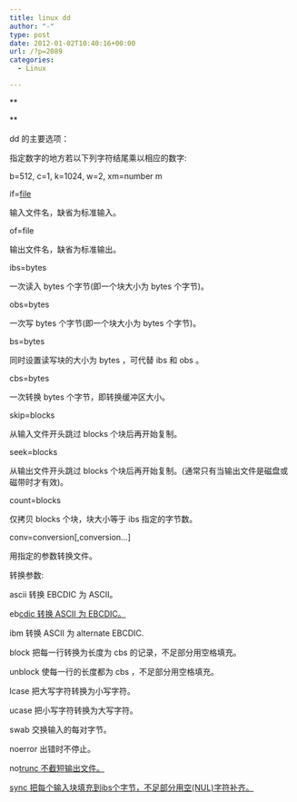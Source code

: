 ```yaml
---
title: linux dd
author: "-"
type: post
date: 2012-01-02T10:40:16+00:00
url: /?p=2089
categories:
  - Linux

---
```

**
  
** 

dd 的主要选项：

指定数字的地方若以下列字符结尾乘以相应的数字:

b=512, c=1, k=1024, w=2, xm=number m

if=<span style="text-decoration: underline;">file

输入文件名，缺省为标准输入。

of=file

输出文件名，缺省为标准输出。

ibs=bytes

一次读入 bytes 个字节(即一个块大小为 bytes 个字节)。

obs=bytes

一次写 bytes 个字节(即一个块大小为 bytes 个字节)。

bs=bytes

同时设置读写块的大小为 bytes ，可代替 ibs 和 obs 。

cbs=bytes

一次转换 bytes 个字节，即转换缓冲区大小。

skip=blocks

从输入文件开头跳过 blocks 个块后再开始复制。

seek=blocks

从输出文件开头跳过 blocks 个块后再开始复制。(通常只有当输出文件是磁盘或磁带时才有效)。

count=blocks

仅拷贝 blocks 个块，块大小等于 ibs 指定的字节数。

conv=conversion[,conversion...]

用指定的参数转换文件。

转换参数:

ascii 转换 EBCDIC 为 ASCII。

eb<span style="text-decoration: underline;">cdic 转换 ASCII 为 EBCDIC。

ibm 转换 ASCII 为 alternate EBCDIC.

block 把每一行转换为长度为 cbs 的记录，不足部分用空格填充。

unblock 使每一行的长度都为 cbs ，不足部分用空格填充。

lcase 把大写字符转换为小写字符。

ucase 把小写字符转换为大写字符。

swab 交换输入的每对字节。

noerror 出错时不停止。

no<span style="text-decoration: underline;">tru<span style="text-decoration: underline;">nc 不截短输出文件。

<span style="text-decoration: underline;">sync 把每个输入块填充到ibs个字节，不足部分用空(NUL)字符补齐。